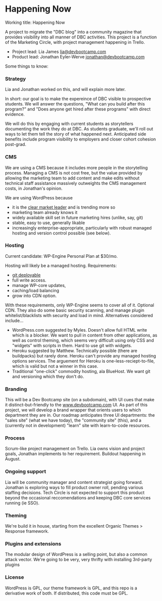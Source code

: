 Happening Now
=====================

Working title: Happening Now

A project to migrate the "DBC blog" into a community magazine that provides visibility into all manner of DBC activities. This project is a function of the Marketing Circle, with project management happening in Trello. 

- Project lead: Lia James lia@devbootcamp.com 
- Product lead: Jonathan Eyler-Werve jonathan@devbootcamp.com 

Some things to know: 

### Strategy 

Lia and Jonathan worked on this, and will explain more later. 

In short: our goal is to make the expereince of DBC visible to prospective students. We will answer the questions, "What can you build after this program?" and "Does anyone get hired after these programs" with direct evidence. 

We will do this by engaging with current students as storytellers documenting the work they do at DBC. As students graduate, we'll roll out ways to let them tell the story of what happened next. Anticipated side benefits include program visibility to employers and closer cohort cohesion post-grad. 

### CMS 

We are using a CMS because it includes more people in the storytelling process. Managing a CMS is not cost free, but the value provided by allowing the marketing team to add content and make edits without technical staff assistance massively outweights the CMS management costs, in Jonathan's opinion. 

We are using WordPress because 

- it is the [clear market leader](http://w3techs.com/technologies/overview/content_management/all) and is trending more so
- marketing team already knows it 
- widely available skill set in future marketing hires (unlike, say, git) 
- stable, easy to use, generally likable
- increasingly enterprise-appropriate, particularly with robust managed hosting and version control possible (see below). 

### Hosting

Current candidate: WP-Engine Personal Plan at $30/mo. 

Hosting will likely be a managed hosting. Requirements: 

- [git deployable](http://wpengine.com/git/) 
- full write access. 
- manage WP-core updates, 
- caching/load balancing
- grow into CDN option. 

With these requirements, only WP-Engine seems to cover all of it. Optional CDN. They also do some basic security scanning, and manage plugin whitelist/blacklists with security and load in mind. Alternatives considered include... 

- WordPress.com suggested by Myles. Doesn't allow full HTML write which is a blocker. We want to pull in content from other applications, as well as control theming, which seems very difficult using only CSS and "widgets" with scripts in them. Hard to use git with widgets.
- Heroku suggested by Matthew. Technically possible (there are buildpacks) but rarely done. Heroku can't provide any managed hosting options services. The arguement for Heroku is one-less-reciept-to-file, which is valid but not a winner in this case. 
- Traditional "one-click" commodity hosting, ala BlueHost. We want git and versioning which they don't do. 

### Branding 

This will be a Dev Bootcamp site (on a subdomain), with UI cues that make it distinct-but-friendly to the www.devbootcamp.com UI. As part of this project, we will develop a brand wrapper that orients users to which department they are in. Our roadmap anticipates three UI departments: the "sales site" (what we have today), the "community site" (this), and a (currently not in development) "learn" site with learn-to-code resources. 

### Process 

Scrum-like project management on Trello. Lia owns vision and project goals, Jonathan implements to her requirement. Buildout happening in August.  

### Ongoing support 

Lia will be community manager and content strategist going forward. Jonathan is exploring ways to fill product owner roll, pending various staffing decisions. Tech Circle is not expected to support this product beyond the occasional reccomendations and keeping DBC core services running (ie SSO). 

### Theming

We're build it in house, starting from the excellent Organic Themes > Response framework. 

### Plugins and extensions

The modular design of WordPress is a selling point, but also a common attack vector. We're going to be very, very thrifty with installing 3rd-party plugins

### License 

WordPress is GPL, our theme framework is GPL, and this repo is a derivative work of both. If distributed, this code must be GPL.  


